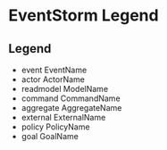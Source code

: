 # EventStorm Legend
## Legend

+ event EventName
+ actor ActorName
+ readmodel ModelName
+ command CommandName
+ aggregate AggregateName
+ external ExternalName
+ policy PolicyName
+ goal GoalName
